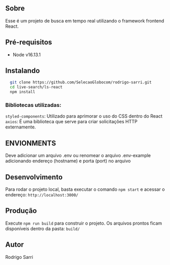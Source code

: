 ## Sobre

Esse é um projeto de busca em tempo real utilizando o framework frontend React.

## Pré-requisitos

- Node v16.13.1

## Instalando

``` bash
  git clone https://github.com/SelecaoGlobocom/rodrigo-sarri.git
  cd live-search/ls-react
  npm install
```

### Bibliotecas utilizadas:

`styled-components`: Utilizado para aprimorar o uso do CSS dentro do React<br>
`axios`: É uma biblioteca que serve para criar solicitações HTTP externamente.<br>

## ENVIONMENTS

Deve adicionar um arquivo .env ou renomear o arquivo .env-example adicionando endereço (hostname) e porta (port) no arquivo

## Desenvolvimento

Para rodar o projeto local, basta executar o comando `npm start` e acessar o endereço: `http://localhost:3000/`

## Produção

Execute `npm run build` para construir o projeto. Os arquivos prontos ficam disponíveis dentro da pasta: `build/`

## Autor

Rodrigo Sarri